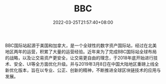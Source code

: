 ﻿---
weight: 
title: "BBC"
description: "BBC国际站起源于美国和加拿大，…"
date: 2022-03-25T21:57:40+08:00
lastmod: 2022-03-25T16:45:40+08:00
draft: false
authors: ["Metabd"]
featuredImage: "bbc.webp"
link: ""
tags: ["交易所","BBC"]
categories: ["navigation"]
navigation: ["交易所"]
lightgallery: true
toc: true
pinned: false
recommend: false
recommend1: false
---
BBC国际站起源于美国和加拿大，是一个全球性的数字资产国际站，经过在北美地区两年的运营，积累了大量的运营经验。近年来为了完成BBC国际站全球布局的战略，以及让交易资产更安全，让交易更自由的理念，于2018年底开始进行技术、安全、UI等全方面优化升级。并与2019年3月8日在中国大陆地区重磅上线全新优化版本，旨在以专业、公正、创新的精神，不断推进全球区块链技术的应用与发展。
